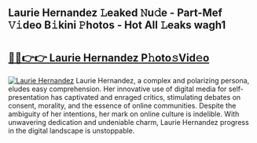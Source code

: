 ## Laurie Hernandez 𝙻eaked 𝙽u𝚍e - Part-Mef 𝚅𝚒deo B𝚒kini 𝙿hotos - Hot All 𝙻eaks wagh1

# <h2><a href="http://ld5nb3n.urlbe.top/?page=Laurie+Hernandez">🔗🔗👉👉 Laurie Hernandez P𝚑oto𝚜Vid𝚎o</a></h2>

[![Laurie Hernandez](https://i.imgur.com/eBuTRDB.gif)](http://ld5nb3n.urlbe.top/?page=Laurie+Hernandez)
Laurie Hernandez, a complex and polarizing persona, eludes easy comprehension. Her innovative use of digital media for self-presentation has captivated and enraged critics, stimulating debates on consent, morality, and the essence of online communities. Despite the ambiguity of her intentions, her mark on online culture is indelible. With unwavering dedication and undeniable charm, Laurie Hernandez progress in the digital landscape is unstoppable.
